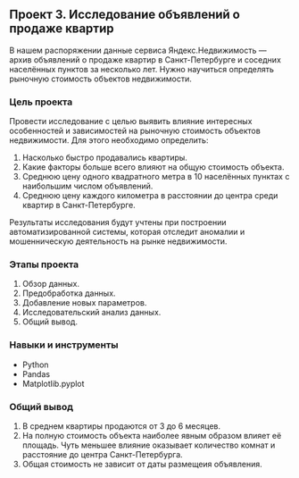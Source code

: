 ## Проект 3. Исследование объявлений о продаже квартир

В нашем распоряжении данные сервиса Яндекс.Недвижимость — архив объявлений о продаже квартир в Санкт-Петербурге и соседних населённых пунктов за несколько лет. Нужно научиться определять рыночную стоимость объектов недвижимости.

### Цель проекта

Провести исследование с целью выявить влияние интересных особенностей и зависимостей на рыночную стоимость объектов недвижимости. Для этого необходимо определить:
1. Насколько быстро продавались квартиры.
2. Какие факторы больше всего влияют на общую стоимость объекта.
3. Среднюю цену одного квадратного метра в 10 населённых пунктах с наибольшим числом объявлений.
4. Среднюю цену каждого километра в расстоянии до центра среди квартир в Санкт-Петербурге.

Результаты исследования будут учтены при построении автоматизированной системы, которая отследит аномалии и мошенническую деятельность на рынке недвижимости.

### Этапы проекта

1. Обзор данных.
2. Предобработка данных.
3. Добавление новых параметров.
4. Исследовательский анализ данных.
5. Общий вывод.


### Навыки и инструменты

- Python
- Pandas
- Matplotlib.pyplot



### Общий вывод

1. В среднем квартиры продаются от 3 до 6 месяцев.
2. На полную стоимость объекта наиболее явным образом влияет её площадь. Чуть меньшее влияние оказывает количество комнат и расстояние до центра Санкт-Петербурга.
3. Общая стоимость не зависит от даты размещеия объявления.
